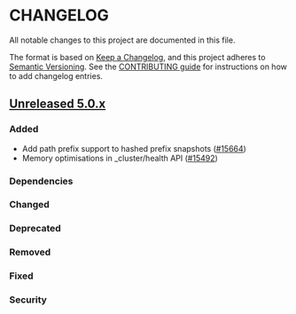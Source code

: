 # CHANGELOG
All notable changes to this project are documented in this file.

The format is based on [Keep a Changelog](https://keepachangelog.com/en/1.0.0/), and this project adheres to [Semantic Versioning](https://semver.org/spec/v2.0.0.html). See the [CONTRIBUTING guide](./CONTRIBUTING.md#Changelog) for instructions on how to add changelog entries.

## [Unreleased 5.0.x]
### Added
- Add path prefix support to hashed prefix snapshots ([#15664](https://github.com/opensearch-project/OpenSearch/pull/15664))
- Memory optimisations in _cluster/health API ([#15492](https://github.com/opensearch-project/OpenSearch/pull/15492))

### Dependencies

### Changed


### Deprecated

### Removed

### Fixed

### Security

[Unreleased 5.0.x]: https://github.com/wazuh/wazuh-indexer/compare/92ffe2ed8a743c07a1170960d5949fcd6ed12e89...master
